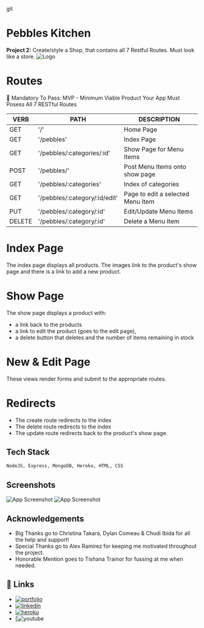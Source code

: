 git
# Pebbles Kitchen

**Project 2:** Create/style a Shop, that contains all 7 Restful Routes.
Must look like a store.
![Logo](https://i.imgur.com/S0H57yf.png)

# Routes

🔴 Mandatory To Pass:
MVP - Minimum Viable Product Your App Must Posess All 7 RESTful Routes

VERB 		 | 		  PATH 		 |  	 DESCRIPTION
------------ | ------------- | -------------------
GET | '/' | Home Page |
GET | '/pebbles' | Index Page |
GET | '/pebbles/:categories/:id' | Show Page for Menu Items |
POST | '/pebbles/' | Post Menu Items onto show page |
GET | '/pebbles/:categories' | Index of categories |
GET | '/pebbles/:category/:id/edit' | Page to edit a selected Menu Item |
PUT | '/pebbles/:category/:id' | Edit/Update Menu Items|
DELETE | '/pebbles/:category/:id'| Delete a Menu Item |

# Index Page
The index page displays all products.
The images link to the product's show page and there is a link to add a new product.
 

# Show Page
The show page displays a product with:
* a link back to the products
* a link to edit the product (goes to the edit page),
* a delete button that deletes and the number of items remaining in stock

# New & Edit Page
These views render forms and submit to the appropriate routes.

# Redirects
* The create route redirects to the index
* The delete route redirects to the index
* The update route redirects back to the product's show page.
## Tech Stack

```bash
NodeJS, Express, MongoDB, Heroku, HTML, CSS
```


## Screenshots

![App Screenshot](https://i.imgur.com/rAoQ6Xi.png)
![App Screenshot](https://i.imgur.com/FaIWQ4R.png)


## Acknowledgements

 - Big Thanks go to Christina Takara, Dylan Comeau & Chudi Ibida for all the help and support!
 - Special Thanks go to Alex Ramirez for keeping me motivated throughout the project.
 - Honorable Mention goes to Tishana Trainor for fussing at me when needed.


## 🔗 Links
* [![portfolio](https://img.shields.io/badge/my_portfolio-000?style=for-the-badge&logo=ko-fi&logoColor=white)](https://github.com/tpreston06)
* [![linkedin](https://img.shields.io/badge/linkedin-0A66C2?style=for-the-badge&logo=linkedin&logoColor=white)](https://www.linkedin.com/in/tiarious-p-36728579)
* [![heroku](https://img.shields.io/badge/PebblesKitchen-Heroku-ff69b4)](https://pebbles-kitchen.herokuapp.com/)
* [![youtube](https://youtu.be/F7HYRaZIOXo)

